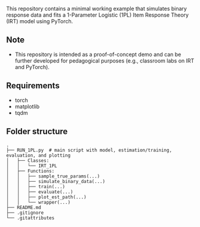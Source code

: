 This repository contains a minimal working example that simulates binary response data and fits a 1-Parameter Logistic (1PL) Item Response Theory (IRT) model using PyTorch.

## Note
- This repository is intended as a proof-of-concept demo and can be further developed for pedagogical purposes (e.g., classroom labs on IRT and PyTorch).

## Requirements

- torch
- matplotlib
- tqdm

## Folder structure
```text
.
├── RUN_1PL.py  # main script with model, estimation/training, evaluation, and plotting
│   ├── Classes:
│   │   └── IRT_1PL
│   ├── Functions:
│   │   ├── sample_true_params(...)
│   │   ├── simulate_binary_data(...)
│   │   ├── train(...)
│   │   ├── evaluate(...)
│   │   ├── plot_est_path(...)
│   │   └── wrapper(...)
├── README.md
├── .gitignore
└── .gitattributes
```

